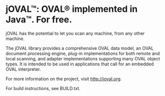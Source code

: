 jOVAL&trade;: OVAL&reg; implemented in Java&trade;. For free.
=============

jOVAL has the potential to let you scan any machine, from any other machine.

The jOVAL library provides a comprehensive OVAL data model, an OVAL document processing engine, plug-in implementations for both remote and local scanning, and adapter implementations supporting many OVAL object types.  It is intended to be used in applications that call for an embedded OVAL interpreter.

For more information on the project, visit http://joval.org.

For build instructions, see BUILD.txt.
